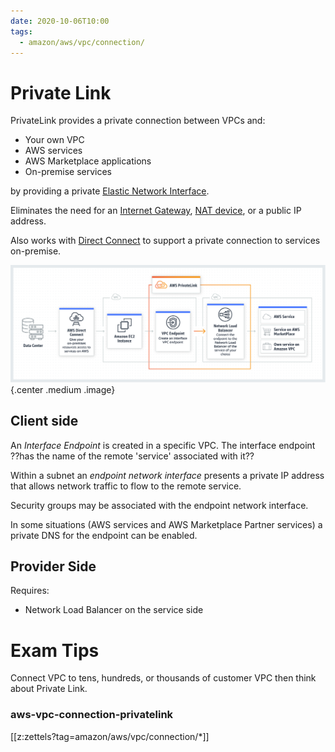 ```yaml
---
date: 2020-10-06T10:00
tags:
  - amazon/aws/vpc/connection/
---
```


# Private Link

PrivateLink provides a private connection between VPCs
and:
* Your own VPC
* AWS services
* AWS Marketplace applications
* On-premise services

by providing a private [Elastic Network Interface](aws-vpc-elastic-network-interface).

Eliminates the need for an [Internet Gateway](aws-vpc-internet-gateway), [NAT device](aws-vpc-gateway-nat), or a public IP address.

Also works with [Direct Connect](aws-vpc-connection-directconnect) to support a private connection to services on-premise.

![Private Link](./static/privatelink_overview.jpg){.center  .medium .image}

## Client side

An *Interface Endpoint* is created in a specific VPC. The interface endpoint ??has the name of the remote 'service' associated with it??

Within a subnet an *endpoint network interface* presents a private IP address that allows network traffic to flow to the remote service.

Security groups may be associated with the endpoint network
interface.

In some situations (AWS services and AWS Marketplace Partner services) a private DNS for the endpoint can be enabled.

## Provider Side

Requires:
* Network Load Balancer on the service side

 # Exam Tips
 
 Connect VPC to tens, hundreds, or thousands of customer VPC then think about Private Link.

### aws-vpc-connection-privatelink

[[z:zettels?tag=amazon/aws/vpc/connection/*]]